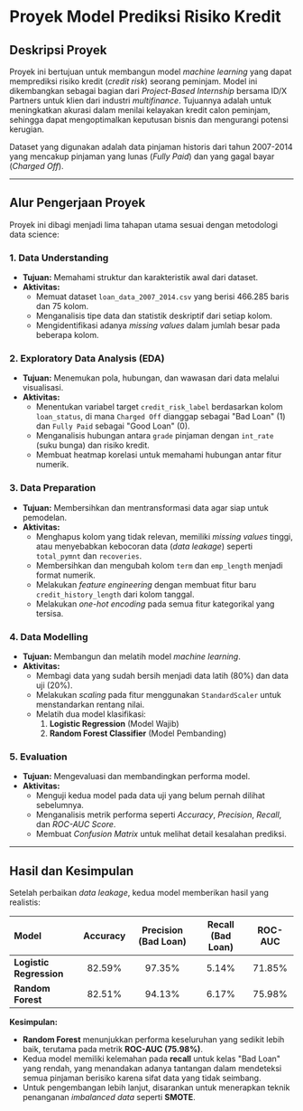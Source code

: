 # Proyek Model Prediksi Risiko Kredit

## Deskripsi Proyek

Proyek ini bertujuan untuk membangun model *machine learning* yang dapat memprediksi risiko kredit (*credit risk*) seorang peminjam. Model ini dikembangkan sebagai bagian dari *Project-Based Internship* bersama ID/X Partners untuk klien dari industri *multifinance*. Tujuannya adalah untuk meningkatkan akurasi dalam menilai kelayakan kredit calon peminjam, sehingga dapat mengoptimalkan keputusan bisnis dan mengurangi potensi kerugian.

Dataset yang digunakan adalah data pinjaman historis dari tahun 2007-2014 yang mencakup pinjaman yang lunas (*Fully Paid*) dan yang gagal bayar (*Charged Off*).

-----

## Alur Pengerjaan Proyek

Proyek ini dibagi menjadi lima tahapan utama sesuai dengan metodologi data science:

### 1\. Data Understanding

  - **Tujuan:** Memahami struktur dan karakteristik awal dari dataset.
  - **Aktivitas:**
      - Memuat dataset `loan_data_2007_2014.csv` yang berisi 466.285 baris dan 75 kolom.
      - Menganalisis tipe data dan statistik deskriptif dari setiap kolom.
      - Mengidentifikasi adanya *missing values* dalam jumlah besar pada beberapa kolom.

### 2\. Exploratory Data Analysis (EDA)

  - **Tujuan:** Menemukan pola, hubungan, dan wawasan dari data melalui visualisasi.
  - **Aktivitas:**
      - Menentukan variabel target `credit_risk_label` berdasarkan kolom `loan_status`, di mana `Charged Off` dianggap sebagai "Bad Loan" (1) dan `Fully Paid` sebagai "Good Loan" (0).
      - Menganalisis hubungan antara `grade` pinjaman dengan `int_rate` (suku bunga) dan risiko kredit.
      - Membuat heatmap korelasi untuk memahami hubungan antar fitur numerik.

### 3\. Data Preparation

  - **Tujuan:** Membersihkan dan mentransformasi data agar siap untuk pemodelan.
  - **Aktivitas:**
      - Menghapus kolom yang tidak relevan, memiliki *missing values* tinggi, atau menyebabkan kebocoran data (*data leakage*) seperti `total_pymnt` dan `recoveries`.
      - Membersihkan dan mengubah kolom `term` dan `emp_length` menjadi format numerik.
      - Melakukan *feature engineering* dengan membuat fitur baru `credit_history_length` dari kolom tanggal.
      - Melakukan *one-hot encoding* pada semua fitur kategorikal yang tersisa.

### 4\. Data Modelling

  - **Tujuan:** Membangun dan melatih model *machine learning*.
  - **Aktivitas:**
      - Membagi data yang sudah bersih menjadi data latih (80%) dan data uji (20%).
      - Melakukan *scaling* pada fitur menggunakan `StandardScaler` untuk menstandarkan rentang nilai.
      - Melatih dua model klasifikasi:
        1.  **Logistic Regression** (Model Wajib)
        2.  **Random Forest Classifier** (Model Pembanding)

### 5\. Evaluation

  - **Tujuan:** Mengevaluasi dan membandingkan performa model.
  - **Aktivitas:**
      - Menguji kedua model pada data uji yang belum pernah dilihat sebelumnya.
      - Menganalisis metrik performa seperti *Accuracy*, *Precision*, *Recall*, dan *ROC-AUC Score*.
      - Membuat *Confusion Matrix* untuk melihat detail kesalahan prediksi.

-----

## Hasil dan Kesimpulan

Setelah perbaikan *data leakage*, kedua model memberikan hasil yang realistis:

| Model | Accuracy | Precision (Bad Loan) | Recall (Bad Loan) | ROC-AUC |
| :--- | :---: | :---: | :---: | :---: |
| **Logistic Regression** | 82.59% | 97.35% | 5.14% | 71.85% |
| **Random Forest** | 82.51% | 94.13% | 6.17% | 75.98% |

**Kesimpulan:**

  - **Random Forest** menunjukkan performa keseluruhan yang sedikit lebih baik, terutama pada metrik **ROC-AUC (75.98%)**.
  - Kedua model memiliki kelemahan pada **recall** untuk kelas "Bad Loan" yang rendah, yang menandakan adanya tantangan dalam mendeteksi semua pinjaman berisiko karena sifat data yang tidak seimbang.
  - Untuk pengembangan lebih lanjut, disarankan untuk menerapkan teknik penanganan *imbalanced data* seperti **SMOTE**.
